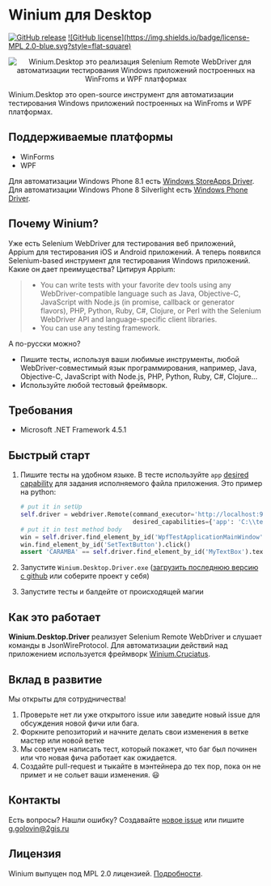 # Winium для Desktop
[![GitHub release](https://img.shields.io/github/release/2gis/Winium.Desktop.svg?style=flat-square)](https://github.com/2gis/Winium.Desktop/releases/)
[![GitHub license](https://img.shields.io/badge/license-MPL 2.0-blue.svg?style=flat-square)](LICENSE)

<p align="center">
<img src="https://raw.githubusercontent.com/2gis/Winium.StoreApps/assets/winium.png" alt="Winium.Desktop это реализация Selenium Remote WebDriver для автоматизации тестирования Windows приложений построенных на WinFroms и WPF платформах">
</p>

Winium.Desktop это open-source инструмент для автоматизации тестирования Windows приложений построенных на WinFroms и WPF платформах.

## Поддерживаемые платформы
- WinForms
- WPF

Для автоматизации Windows Phone 8.1 есть [Windows StoreApps Driver](https://github.com/2gis/Winium.StoreApps).
Для автоматизации Windows Phone 8 Silverlight есть [Windows Phone Driver](https://github.com/2gis/winphonedriver).

## Почему Winium?
Уже есть Selenium WebDriver для тестирования веб приложений, Appium для тестирования iOS и Android приложений. А теперь появился Selenium-based инструмент для тестирования Windows приложений. Какие он дает преимущества? Цитируя Appium:
> - You can write tests with your favorite dev tools using any WebDriver-compatible language such as Java, Objective-C, JavaScript with Node.js (in promise, callback or generator flavors), PHP, Python, Ruby, C#, Clojure, or Perl with the Selenium WebDriver API and language-specific client libraries.
> - You can use any testing framework.

А по-русски можно?
- Пишите тесты, используя ваши любимые инструменты, любой WebDriver-совместимый язык программирования, например, Java, Objective-C, JavaScript with Node.js, PHP, Python, Ruby, C#, Clojure...
- Используйте любой тестовый фреймворк.

## Требования
* Microsoft .NET Framework 4.5.1

## Быстрый старт
1. Пишите тесты на удобном языке. В тесте используйте `app` [desired capability](https://github.com/2gis/Winium.Desktop/wiki/Capabilities) для задания исполняемого файла приложения. Это пример на python:
	```python
	# put it in setUp
	self.driver = webdriver.Remote(command_executor='http://localhost:9999',
	                               desired_capabilities={'app': 'C:\\testApp.exe'})
	# put it in test method body
	win = self.driver.find_element_by_id('WpfTestApplicationMainWindow')
	win.find_element_by_id('SetTextButton').click()
	assert 'CARAMBA' == self.driver.find_element_by_id('MyTextBox').text
	```

2. Запустите `Winium.Desktop.Driver.exe` ([загрузить последнюю версию с github](https://github.com/2gis/Winium.Desktop/releases) или соберите проект у себя)

3. Запустите тесты и балдейте от происходящей магии

## Как это работает
**Winium.Desktop.Driver** реализует Selenium Remote WebDriver и слушает команды в JsonWireProtocol. Для автоматизации действий над приложением используется фреймворк [Winium.Cruciatus](https://github.com/2gis/Winium.Cruciatus).

## Вклад в развитие

Мы открыты для сотрудничества!

1. Проверьте нет ли уже открытого issue или заведите новый issue для обсуждения новой фичи или бага.
2. Форкните репозиторий и начните делать свои изменения в ветке мастер или новой ветке
3. Мы советуем написать тест, который покажет, что баг был починен или что новая фича работает как ожидается.
4. Создайте pull-request и тыкайте в мэнтейнера до тех пор, пока он не примет и не сольет ваши изменения.  :smiley:

## Контакты

Есть вопросы? Нашли ошибку? Создавайте [новое issue](https://github.com/2gis/Winium.Desktop/issues/new) или пишите g.golovin@2gis.ru

## Лицензия

Winium выпущен под MPL 2.0 лицензией. [Подробности](LICENSE).

